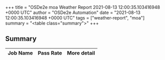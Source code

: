 +++
title = "OSDe2e moa Weather Report 2021-08-13 12:00:35.103416948 +0000 UTC"
author = "OSDe2e Automation"
date = "2021-08-13 12:00:35.103416948 +0000 UTC"
tags = ["weather-report", "moa"]
summary = "<table class=\"summary\"></table>"
+++
## Summary

| Job Name | Pass Rate | More detail |
|----------|-----------|-------------|




